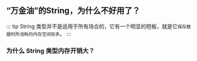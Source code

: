 ## “万金油”的String，为什么不好用了？
::: tip
 String 类型并不是适用于所有场合的，它有一个明显的短板，就是它`保存数据时所消耗的内存空间较多`。
::: 
###  为什么 String 类型内存开销大？